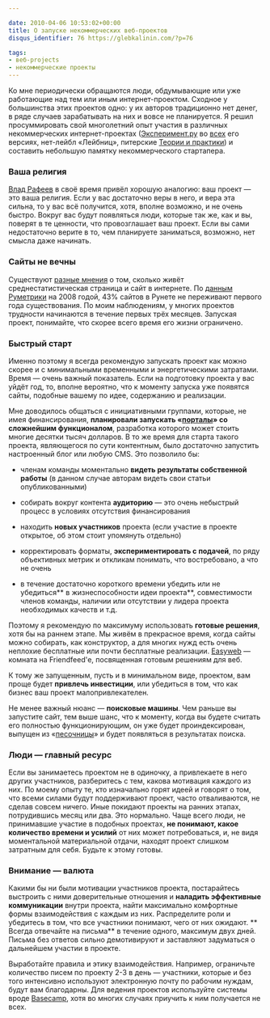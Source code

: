 ```yaml
---

date: 2010-04-06 10:53:02+00:00
title: О запуске некоммерческих веб-проектов
disqus_identifier: 76 https://glebkalinin.com/?p=76

tags:
- веб-projects
- некоммерческие проекты
---
```


Ко мне периодически обращаются люди, обдумывающие или уже работающие над тем или иным интернет-проектом. Сходное у большинства этих проектов одно: у их авторов традиционно нет денег, в ряде случаев зарабатывать на них и вовсе не планируется. Я решил просуммировать свой многолетний опыт участия в различных некоммерческих интернет-проектах ([Эксперимент.ру](http://experiment.ru/) во [всех](http://archive.experiment.ru/) его версиях, нет-лейбл «Лейбниц», питерские [Теории и практики](http://tandp.ru/)) и составить небольшую памятку некоммерческого стартапера.

 <!-- more -->


### Ваша религия


[Влад Рафеев](http://rafeyev.moikrug.ru/) в своё время привёл хорошую аналогию: ваш проект — это ваша религия. Если у вас достаточно веры в него, и вера эта сильна, то у вас всё получится, хотя, вполне возможно, и не очень быстро. Вокруг вас будут появляться люди, которые так же, как и вы, поверят в те ценности, что провозглашает ваш проект. Если вы сами недостаточно верите в то, чем планируете заниматься, возможно, нет смысла даже начинать.


### Сайты не вечны


Существуют [разные мнения](http://jiscpowr.jiscinvolve.org/2009/08/12/whats-the-average-lifespan-of-a-web-page/) о том, сколько живёт среднестатистическая страница и сайт в интернете. По [данным Руметрики](http://rumetrika.rambler.ru/review/0/3621?article=3621) на 2008 годой, 43% сайтов в Рунете не переживают первого года существования. По моим наблюдениям, у многих проектов трудности начинаются в течение первых трёх месяцев. Запуская проект, понимайте, что скорее всего время его жизни ограничено.


### Быстрый старт


Именно поэтому я всегда рекомендую запускать проект как можно скорее и с минимальными временными и энергетическими затратами. Время — очень важный показатель. Если на подготовку проекта у вас уйдёт год, то, вполне вероятно, что к моменту запуска уже появятся сайты, подобные вашему по идее, содержанию и реализации.  

Мне доводилось общаться с инициативными группами, которые, не имея финансирования, **планировали запускать «[порталы](http://friendfeed.com/glebis/8a70c1c2/narod-ru)» со сложнейшим функционалом**, разработка которого может стоить многие десятки тысяч долларов. В то же время для старта такого проекта, являющегося по сути контентным, было достаточно запустить настроенный блог или любую CMS. Это позволило бы:



	
  * членам команды моментально **видеть результаты собственной работы** (в данном случае авторам видеть свои статьи опубликованными)

	
  * собирать вокруг контента **аудиторию** — это очень небыстрый процесс в условиях отсутствия финансирования

	
  * находить **новых участников** проекта (если участие в проекте открытое, об этом стоит упомянуть отдельно)

	
  * корректировать форматы, **экспериментировать с подачей**, по ряду объективных метрик и откликам понимать, что востребовано, а что не очень

	
  * в течение достаточно короткого времени убедить или не убедиться** в жизнеспособности идеи проекта**, совместимости членов команды, наличии или отсутствии у лидера проекта необходимых качеств и т.д.


Поэтому я рекомендую по максимуму использовать **готовые решения**, хотя бы на раннем этапе. Мы живём в прекрасное время, когда сайты можно собирать, как конструктор, а для многих нужд есть очень неплохие бесплатные или почти бесплатные реализации. [Easyweb](http://friendfeed.com/easyweb) — комната на Friendfeed'е, посвященная готовым решениям для веб.

К тому же запущенным, пусть и в минимальном виде, проектом, вам проще будет **привлечь инвестиции**, или убедиться в том, что как бизнес ваш проект малопривлекателен. 

Не менее важный нюанс — **поисковые машины**. Чем раньше вы запустите сайт, тем выше шанс, что к моменту, когда вы будете считать его полностью функционирующим, он уже будет проиндексирован, выпущен из «[песочницы](http://shkolazhizni.ru/archive/0/n-24233/)» и будет появляться в результатах поиска.


### Люди — главный ресурс


Если вы занимаетесь проектом не в одиночку, а привлекаете в него других участников, разберитесь с тем, какова мотивация каждого из них. По моему опыту те, кто изначально горят идеей и говорят о том, что всеми силами будут поддерживают проект, часто отваливаются, не сделав совсем ничего. Иные покидают проекты на ранних этапах, потрудившись месяц или два. Это нормально. Чаще всего люди, не принимавшие участие в подобных проектах, **не понимают, какое количество времени и усилий** от них может потребоваться, и, не видя моментальной материальной отдачи, находят проект слишком затратным для себя. Будьте к этому готовы.


### Внимание — валюта


Какими бы ни были мотивации участников проекта, постарайтесь выстроить с ними доверительные отношения и **наладить эффективные коммуникации** внутри проекта, найти максимально комфортные формы взаимодействия с каждым из них. Распределите роли и убедитесь в том, что все участники понимают, чего от них ожидают. ** Всегда отвечайте на письма** в течение одного, максимум двух дней. Письма без ответов сильно демотивируют и заставляют задуматься о дальнейшем участии в проекте. 

Выработайте правила и этику взаимодействия. Например, ограничьте количество писем по проекту 2-3 в день — участники, которые и без того интенсивно используют электронную почту по рабочим нуждам, будут вам благодарны. Для ведения проектов используйте системы вроде [Basecamp](http://basecamphq.com), хотя во многих случаях приучить к ним получается не всех.
